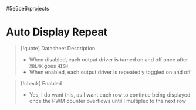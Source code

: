 #5e5ce6/projects 

# Auto Display Repeat

> [!quote] Datasheet Description
> - When disabled, each output driver is turned on and off once after `XBLNK` goes `HIGH`
> - When enabled, each output driver is repeatedly toggled on and off

> [!check] Enabled
> - Yes, I do want this, as I want each row to continue being displayed once the PWM counter overflows until I multiplex to the next row
